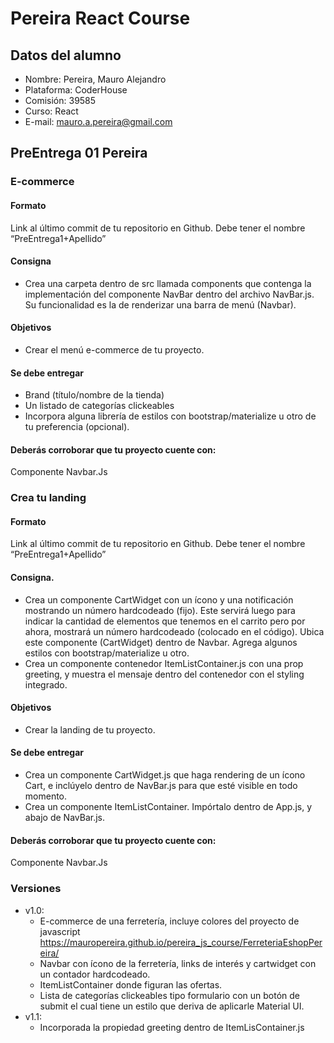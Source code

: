 # Pereira React Course

## Datos del alumno
* Nombre: Pereira, Mauro Alejandro
* Plataforma: CoderHouse
* Comisión: 39585
* Curso: React
* E-mail: mauro.a.pereira@gmail.com

## PreEntrega 01 Pereira
### E-commerce
#### Formato
Link al último commit de tu repositorio en Github. Debe tener el nombre “PreEntrega1+Apellido”
#### Consigna
* Crea una carpeta dentro de src llamada components que contenga la implementación del componente NavBar dentro del archivo NavBar.js. Su funcionalidad es la de renderizar una barra de menú (Navbar).
#### Objetivos
* Crear el menú e-commerce de tu
proyecto.
#### Se debe entregar
* Brand (título/nombre de la tienda)
* Un listado de categorías clickeables
* Incorpora alguna librería de estilos con bootstrap/materialize u otro de tu preferencia (opcional).
#### Deberás corroborar que tu proyecto cuente con:
Componente Navbar.Js

### Crea tu landing
#### Formato
Link al último commit de tu repositorio en Github. Debe tener el nombre “PreEntrega1+Apellido”
#### Consigna.
* Crea un componente CartWidget con un ícono y una notificación mostrando un número hardcodeado (fijo). Este servirá luego para indicar la cantidad de elementos que tenemos en el carrito pero por ahora, mostrará un número hardcodeado (colocado en el código). Ubica este componente (CartWidget) dentro de Navbar. Agrega algunos estilos con bootstrap/materialize u otro.
* Crea un componente contenedor ItemListContainer.js con una prop greeting, y muestra el mensaje dentro del contenedor con el styling integrado.
#### Objetivos
* Crear la landing de tu proyecto.
#### Se debe entregar
* Crea un componente CartWidget.js que haga rendering de un ícono Cart, e inclúyelo dentro de NavBar.js para que esté visible en todo momento.
* Crea un componente ItemListContainer. Impórtalo dentro de App.js, y abajo de NavBar.js.
#### Deberás corroborar que tu proyecto cuente con:
Componente Navbar.Js

### Versiones
* v1.0:
    * E-commerce de una ferretería, incluye colores del proyecto de javascript https://mauropereira.github.io/pereira_js_course/FerreteriaEshopPereira/
    * Navbar con ícono de la ferretería, links de interés y cartwidget con un contador hardcodeado.
    * ItemListContainer donde figuran las ofertas.
    * Lista de categorías clickeables tipo formulario con un botón de submit el cual tiene un estilo que deriva de aplicarle Material UI.
* v1.1:
    * Incorporada la propiedad greeting dentro de ItemLisContainer.js


